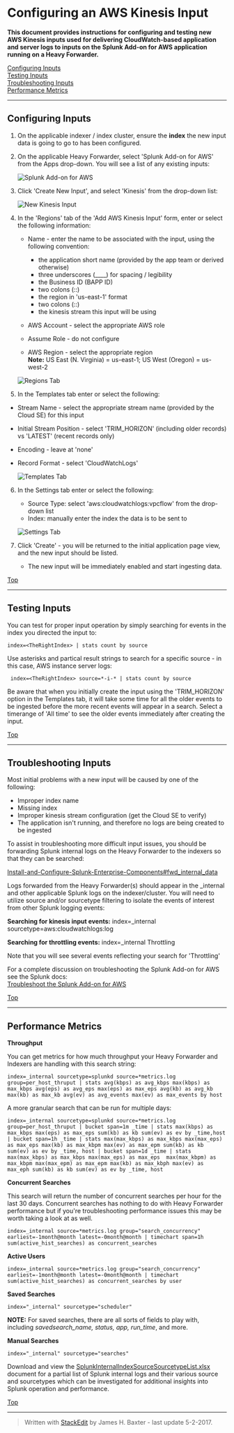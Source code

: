 # __Configuring an AWS Kinesis Input__ <a name="top"></a>

__This document provides instructions for configuring and testing new AWS Kinesis inputs used for delivering CloudWatch-based application and server logs to inputs on the Splunk Add-on for AWS application running on a Heavy Forwarder.__  

[Configuring Inputs](#configuring)  
[Testing Inputs](#testing)  
[Troubleshooting Inputs](#trouble)  
[Performance Metrics](#performance)  
***
## Configuring Inputs <a name="configuring"></a>

1. On the applicable indexer / index cluster, ensure the __index__ the new input data is going to go to has been configured.

2. On the applicable Heavy Forwarder, select 'Splunk Add-on for AWS' from the Apps drop-down.  You will see a list of any existing inputs:  

	![Splunk Add-on for AWS](/images/Kinesis1.png)  

3. Click 'Create New Input', and select 'Kinesis' from the drop-down list:  

	![New Kinesis Input](/images/SplunkAdd-OnForAWSNewInput.png)  

4. In the 'Regions' tab of the 'Add AWS Kinesis Input' form, enter or select the following information:  

	* Name - enter the name to be associated with the input, using the following convention:
	
		* the application short name  (provided by the app team or derived otherwise)
		* three underscores (____) for spacing / legibility
		* the Business ID (BAPP ID)
		* two colons (::)
		* the region in 'us-east-1' format
		* two colons (::)
		* the kinesis stream this input will be using
	* AWS Account - select the appropriate AWS role
	* Assume Role - do not configure
	* AWS Region - select the appropriate region    
	__Note:__ US East (N. Virginia) = us-east-1; US West (Oregon) = us-west-2
	
	![Regions Tab](/images/Kinesis2.png)  

5. In the Templates tab enter or select the following:

* Stream Name - select the appropriate stream name (provided by the Cloud SE) for this input
* Initial Stream Position - select 'TRIM_HORIZON' (including older records) vs 'LATEST' (recent records only)
* Encoding - leave at 'none'
* Record Format - select 'CloudWatchLogs'

	![Templates Tab](/images/Kinesis3.png)

6. In the Settings tab enter or select the following:

	* Source Type: select 'aws:cloudwatchlogs:vpcflow' from the drop-down list
	* Index: manually enter the index the data is to be sent to  

	![Settings Tab](/images/Kinesis4.png)

7. Click 'Create' - you will be returned to the initial application page view, and the new input should be listed. 
	* The new input will be immediately enabled and start ingesting data.

[Top](#top)
***
## Testing Inputs <a name="testing"></a>

You can test for proper input operation by simply searching for events in the index you directed the input to:

```index=<TheRightIndex> | stats count by source```

Use asterisks and partical result strings to search for a specific source - in this case, AWS instance server logs:  

``` index=<TheRightIndex> source=*-i-* | stats count by source```

Be aware that when you initially create the input using the 'TRIM_HORIZON' option in the Templates tab, it will take some time for all the older events to be ingested before the more recent events will appear in a search. Select a timerange of 'All time' to see the older events immediately after creating the input.

[Top](#top)
***

## Troubleshooting Inputs <a name="trouble"></a>

Most initial problems with a new input will be caused by one of the following:

* Improper index name
* Missing index
* Improper kinesis stream configuration (get the Cloud SE to verify)
* The application isn't running, and therefore no logs are being created to be ingested  

To assist in troubleshooting more difficult input issues, you should be forwarding Splunk internal logs on the Heavy Forwarder to the indexers so that they can be searched:   

[Install-and-Configure-Splunk-Enterprise-Components#fwd_internal_data](./Install-and-Configure-Splunk-Enterprise-Components.md#fwd_internal_data)

Logs forwarded from the Heavy Forwarder(s) should appear in the _internal and other applicable Splunk logs on the indexer/cluster. You will need to utilize source and/or sourcetype filtering to isolate the events of interest from other Splunk logging events:  

__Searching for kinesis input events:__
index=_internal sourcetype=aws:cloudwatchlogs:log 

__Searching for throttling events:__
index=_internal Throttling

Note that you will see several events reflecting your search for 'Throttling'

For a complete discussion on troubleshooting the Splunk Add-on for AWS see the Splunk docs:    
<a href="http://docs.splunk.com/Documentation/AddOns/released/AWS/Troubleshooting" target="_blank">Troubleshoot the Splunk Add-on for AWS</a>

[Top](#top)
***

## Performance Metrics <a name="performance"></a>

__Throughput__

You can get metrics for how much throughput your Heavy Forwarder and Indexers are handling with this search string:  

```index=_internal sourcetype=splunkd source=*metrics.log group=per_host_thruput | stats avg(kbps) as avg_kbps max(kbps) as max_kbps avg(eps) as avg_eps max(eps) as max_eps avg(kb) as avg_kb max(kb) as max_kb avg(ev) as avg_events max(ev) as max_events by host```

A more granular search that can be run for multiple days:

```index=_internal sourcetype=splunkd source=*metrics.log group=per_host_thruput | bucket span=1m _time | stats max(kbps) as max_kbps max(eps) as max_eps sum(kb) as kb sum(ev) as ev by _time,host | bucket span=1h _time | stats max(max_kbps) as max_kbps max(max_eps) as max_eps max(kb) as max_kbpm max(ev) as max_epm sum(kb) as kb sum(ev) as ev by _time, host | bucket span=1d _time | stats max(max_kbps) as max_kbps max(max_eps) as max_eps  max(max_kbpm) as max_kbpm max(max_epm) as max_epm max(kb) as max_kbph max(ev) as max_eph sum(kb) as kb sum(ev) as ev by _time, host```

__Concurrent Searches__

This search will return the number of concurrent searches per hour for the last 30 days. Concurrent searches has nothing to do with Heavy Forwarder performance but if you're troubleshooting performance issues this may be worth taking a look at as well.  

```index=_internal source=*metrics.log group="search_concurrency" earliest=-1month@month latest=-0month@month | timechart span=1h sum(active_hist_searches) as concurrent_searches```

__Active Users__

```index=_internal source=*metrics.log group="search_concurrency" earliest=-1month@month latest=-0month@month | timechart sum(active_hist_searches) as concurrent_searches by user```

__Saved Searches__

```index="_internal" sourcetype="scheduler" ```

__NOTE:__ For saved searches, there are all sorts of fields to play with, including *savedsearch_name, status, app, run_time*, and more.

__Manual Searches__

```index="_internal" sourcetype="searches"```

Download and view the [SplunkInternalIndexSourceSourcetypeList.xlsx](SplunkArchitect/SplunkInternalIndexSourceSourcetypeList.xlsx) document for a partial list of Splunk internal logs and their various source and sourcetypes which can be investigated for additional insights into Splunk operation and performance.  

[Top](#top)
***
> Written with [StackEdit](https://stackedit.io/) by James H. Baxter - last update 5-2-2017.